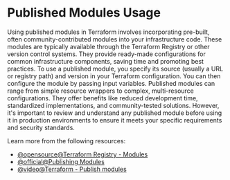 # Published Modules Usage

Using published modules in Terraform involves incorporating pre-built, often community-contributed modules into your infrastructure code. These modules are typically available through the Terraform Registry or other version control systems. They provide ready-made configurations for common infrastructure components, saving time and promoting best practices. To use a published module, you specify its source (usually a URL or registry path) and version in your Terraform configuration. You can then configure the module by passing input variables. Published modules can range from simple resource wrappers to complex, multi-resource configurations. They offer benefits like reduced development time, standardized implementations, and community-tested solutions. However, it's important to review and understand any published module before using it in production environments to ensure it meets your specific requirements and security standards.

Learn more from the following resources:

- [@opensource@Terraform Registry - Modules](https://registry.terraform.io/browse/modules)
- [@official@Publishing Modules](https://developer.hashicorp.com/terraform/registry/modules/publish)
- [@video@Terraform - Publish modules](https://www.youtube.com/watch?v=9vBp1D3myH8)